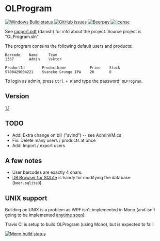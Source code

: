 OLProgram
=========

[![Windows Build status](https://img.shields.io/appveyor/ci/NicolaiSoeborg/02350-Projekt/master.svg?label=Windows%20build)](https://ci.appveyor.com/project/NicolaiSoeborg/02350-projekt/)
[![GitHub issues](https://img.shields.io/github/issues/NicolaiSoeborg/02350-Projekt.svg)](issues)
[![Beerpay](https://beerpay.io/NicolaiSoeborg/02350-Projekt/badge.svg?style=flat)](https://beerpay.io/NicolaiSoeborg/02350-Projekt)
[![license](https://img.shields.io/badge/License-Beerware-blue.svg)](LICENSE)

See [rapport.pdf](rapport.pdf) (danish) for info about the project.
Source project is "OLProgram.sln".

The program contains the following default users and products:

```
Barcode    Name     Team
1337       Admin    Vektor
```

```
ProductId        ProductName           Price    Stock
5708429004221    Svaneke Grunge IPA    20       0
```

To login as admin, press `Ctrl + K` and type the password: `OLProgram`.

## Version
[1.1](https://github.com/NicolaiSoeborg/02350-Projekt/releases/)

## TODO
 - Add: Extra change on bill ("svind") -- see AdminVM.cs
 - Fix: Delete many users / products at once
 - Add: Import / export users

## A few notes
 - User barcodes are exactly 4 chars.
 - [DB Browser for SQLite](http://sqlitebrowser.org/) is handy for modifying the database (`beer.sqlite3`).

## UNIX support
Building on UNIX is a problem as WPF isn't implemented in Mono (and isn't going to be implemented [anytime soon](http://www.mono-project.com/docs/gui/wpf/)).

Travis CI is setup to build OLProgram (using Mono), but is expected to fail:

  [![Mono build status](https://img.shields.io/travis/NicolaiSoeborg/02350-Projekt/sqlite.svg?label=Mono%20build)](https://travis-ci.org/NicolaiSoeborg/02350-Projekt)
